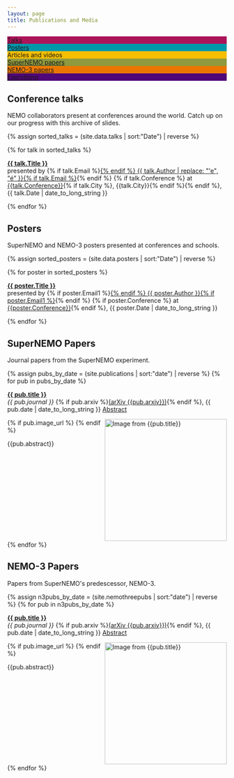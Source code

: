 ```yaml
---
layout: page
title: Publications and Media
---
```

<div>
<a href="#talks">
<div class="square" style="background-color:#AC145A;">
  <div class="content">
    <div class="table">
      <div class="table-cell" >
        Talks
      </div>
    </div>
  </div>
</div>
</a>

<a href="#posters">
<div class="square" style="background-color:#0097A9;">
  <div class="content">
    <div class="table">
      <div class="table-cell">
        Posters
      </div>
    </div>
  </div>
</div>
</a>

<div class="square" style="background-color:#F6BE00;">
  <div class="content">
    <div class="table">
      <div class="table-cell">
        Articles and videos
      </div>
    </div>
  </div>
</div>

<!-- 2nd row verticaly centered images in square columns -->
<a href="#papers">
<div class="square" style="background-color:#8F993E;">
  <div class="content">
    <div class="table">
      <div class="table-cell">
        SuperNEMO papers
      </div>
    </div>
  </div>
</div>
</a>

<a href="#nemo3">
<div class="square" style="background-color:#EA7600;">
  <div class="content">
    <div class="table">
      <div class="table-cell">
        NEMO-3 papers
      </div>
    </div>
  </div>
</div>
</a>
<a href="#talks">
<div class="square" style="background-color:#500778;">
  <div class="content">
    <div class="table">
      <div class="table-cell">
        Everything
      </div>
    </div>
  </div>
</div>
</a>
</div>


<div id="talks">
<h2>Conference talks</h2>

<p>NEMO collaborators present at conferences around the world. Catch up on our progress with this archive of slides.</p>
{% assign sorted_talks = (site.data.talks | sort:"Date") | reverse %}

{% for talk in sorted_talks %}
<p><a href="assets/talks/{{ talk.Pdf }}.pdf" target="_blank"> <strong>{{ talk.Title }}</strong></a><br/> presented by {% if talk.Email %}<a href="mailto:{{talk.Email}}?Subject=SuperNEMO%20presentation%20enquiry" target="_top">{% endif %} {{ talk.Author | replace: "'e", "é" }}{% if talk.Email %}</a>{% endif %} {% if talk.Conference %} at <a href="{{talk.ConferenceUrl}}" target="_blank">{{talk.Conference}}</a>{% if talk.City %}, {{talk.City}}{% endif %}{% endif %}, {{ talk.Date | date_to_long_string }}</p>
{% endfor %}
</div>

<div id="posters">
<h2>Posters</h2>

<p>SuperNEMO and NEMO-3 posters presented at conferences and schools.</p>
{% assign sorted_posters = (site.data.posters | sort:"Date") | reverse %}

{% for poster in sorted_posters %}
<p><a href="assets/posters/{{ poster.Pdf }}.pdf" target="_blank"> <strong>{{ poster.Title }}</strong></a><br/> presented by {% if poster.Email1 %}<a href="mailto:{{poster.Email1}}?Subject=SuperNEMO%20poster%20enquiry" target="_top">{% endif %} {{ poster.Author }}{% if poster.Email1 %}</a>{% endif %} {% if poster.Conference %} at <a href="{{poster.ConferenceUrl}}" target="_blank">{{poster.Conference}}</a>{% endif %}, {{ poster.Date | date_to_long_string }}</p>
{% endfor %}
</div>

<div id="papers">
<h2>SuperNEMO Papers</h2>

<p>Journal papers from the SuperNEMO experiment.</p>

{% assign pubs_by_date = (site.publications | sort:"date") | reverse %}
{% for pub in pubs_by_date %}
<p><a href="http://dx.doi.org/{{ pub.doi }}" target="_blank"> <strong>{{ pub.title }}</strong></a><br/> <i>{{ pub.journal }}</i> {% if pub.arxiv %}<a href="https://arxiv.org/abs/{{pub.arxiv}}" target="_blank">(arXiv {{pub.arxiv}})</a>{% endif %}, {{ pub.date | date_to_long_string }}
<a role="button" data-toggle="collapse" href="#{{pub.doi| slugify}}" aria-expanded="false" aria-controls="{{pub.doi| slugify}}">Abstract</a></p>
<div  class="collapse" id="{{pub.doi| slugify}}">
<div class="well" style="overflow:auto">
{% if pub.image_url %}
<img src="{{pub.image_url}}" style="float:right; height:20em" alt="Image from {{pub.title}}">
{% endif %}
<p>{{pub.abstract}}</p>
</div>
</div>
{% endfor %}
</div>

<div id="nemo3">
<h2>NEMO-3 Papers</h2>

<p>Papers from SuperNEMO's predescessor, NEMO-3.</p>

{% assign n3pubs_by_date = (site.nemothreepubs  | sort:"date") | reverse %}
{% for pub in n3pubs_by_date %}
<p><a href="http://dx.doi.org/{{ pub.doi }}" target="_blank"> <strong>{{ pub.title }}</strong></a><br/> <i>{{ pub.journal }}</i> {% if pub.arxiv %}<a href="https://arxiv.org/abs/{{pub.arxiv}}" target="_blank">(arXiv {{pub.arxiv}})</a>{% endif %}, {{ pub.date | date_to_long_string }}
<a role="button" data-toggle="collapse" href="#{{pub.doi| slugify}}" aria-expanded="false" aria-controls="{{pub.doi| slugify}}">Abstract</a></p>
<div  class="collapse" id="{{pub.doi| slugify}}">
<div class="well" style="overflow:auto">
{% if pub.image_url %}
<img src="{{pub.image_url}}" style="float:right; height:20em" alt="Image from {{pub.title}}">
{% endif %}
<p>{{pub.abstract}}</p>
</div>
</div>
{% endfor %}
</div>
